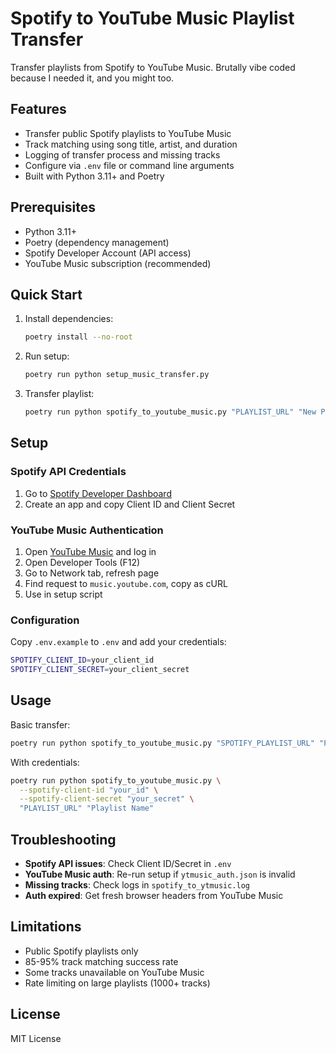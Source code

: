 # Spotify to YouTube Music Playlist Transfer

Transfer playlists from Spotify to YouTube Music.
Brutally vibe coded because I needed it, and you might too.

## Features

- Transfer public Spotify playlists to YouTube Music
- Track matching using song title, artist, and duration
- Logging of transfer process and missing tracks
- Configure via `.env` file or command line arguments
- Built with Python 3.11+ and Poetry

## Prerequisites

- Python 3.11+
- Poetry (dependency management)
- Spotify Developer Account (API access)
- YouTube Music subscription (recommended)

## Quick Start

1. Install dependencies:
   ```bash
   poetry install --no-root
   ```

2. Run setup:
   ```bash
   poetry run python setup_music_transfer.py
   ```

3. Transfer playlist:
   ```bash
   poetry run python spotify_to_youtube_music.py "PLAYLIST_URL" "New Playlist Name"
   ```

## Setup

### Spotify API Credentials

1. Go to [Spotify Developer Dashboard](https://developer.spotify.com/dashboard)
2. Create an app and copy Client ID and Client Secret

### YouTube Music Authentication

1. Open [YouTube Music](https://music.youtube.com) and log in
2. Open Developer Tools (F12)
3. Go to Network tab, refresh page
4. Find request to `music.youtube.com`, copy as cURL
5. Use in setup script

### Configuration

Copy `.env.example` to `.env` and add your credentials:
```bash
SPOTIFY_CLIENT_ID=your_client_id
SPOTIFY_CLIENT_SECRET=your_client_secret
```

## Usage

Basic transfer:
```bash
poetry run python spotify_to_youtube_music.py "SPOTIFY_PLAYLIST_URL" "Playlist Name"
```

With credentials:
```bash
poetry run python spotify_to_youtube_music.py \
  --spotify-client-id "your_id" \
  --spotify-client-secret "your_secret" \
  "PLAYLIST_URL" "Playlist Name"
```

## Troubleshooting

- **Spotify API issues**: Check Client ID/Secret in `.env`
- **YouTube Music auth**: Re-run setup if `ytmusic_auth.json` is invalid
- **Missing tracks**: Check logs in `spotify_to_ytmusic.log`
- **Auth expired**: Get fresh browser headers from YouTube Music

## Limitations

- Public Spotify playlists only
- 85-95% track matching success rate
- Some tracks unavailable on YouTube Music
- Rate limiting on large playlists (1000+ tracks)

## License

MIT License
